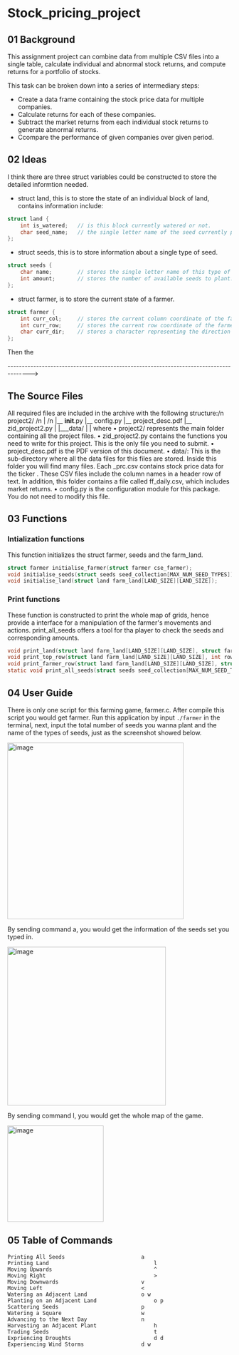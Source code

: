 # Stock_pricing_project

<!--这一部分介绍背景
-------------------------------------------------------------------------------------->
## 01 Background
This assignment project can combine data from multiple CSV files into a single table, calculate individual and abnormal stock returns, and compute returns for a portfolio of stocks.

This task can be broken down into a series of intermediary steps:
* Create a data frame containing the stock price data for multiple companies.
* Calculate returns for each of these companies.
* Subtract the market returns from each individual stock returns to generate abnormal returns.
* Ccompare the performance of given companies over given period.


<!--这一部分介绍构思
-------------------------------------------------------------------------------------->
## 02 Ideas
I think there are three struct variables could be constructed to store the detailed informtion needed.
- struct land, this is to store the state of an individual block of land, contains information include:
```c
struct land {
    int is_watered;   // is this block currently watered or not.
    char seed_name;   // the single letter name of the seed currently planted in this block.
};
```
-	struct seeds, this is to store information about a single type of seed.
```c
struct seeds {
    char name;        // stores the single letter name of this type of seed.
    int amount;       // stores the number of available seeds to plant.
};
```
-	struct farmer, is to store the current state of a farmer.
```c
struct farmer {
    int curr_col;     // stores the current column coordinate of the farmer.
    int curr_row;     // stores the current row coordinate of the farmer.
    char curr_dir;    // stores a character representing the direction the farmer is currently facing, only have values of >, <, v, and ^.
};
```
Then the 

-------------------------------------------------------------------------------------->
## The Source Files
All required files are included in the archive with the following structure:/n
project2/ /n
| /n
|__ __init__.py
|__ config.py
|__ project_desc.pdf
|__ zid_project2.py
|
|___data/
| | <many csv files here>
where
• project2/ represents the main folder containing all the project files.
• zid_project2.py contains the functions you need to write for this project. This is the only file you
need to submit.
• project_desc.pdf is the PDF version of this document.
• data/: This is the sub-directory where all the data files for this files are stored. Inside this folder you
will find many files. Each <tic>_prc.csv contains stock price data for the ticker <tic>. These CSV
files include the column names in a header row of text. In addition, this folder contains a file called
ff_daily.csv, which includes market returns.
• config.py is the configuration module for this package. You do not need to modify this file.



<!--这一部分介绍项目里用到的文件 和文件里用到的函数
-------------------------------------------------------------------------------------->
## 03 Functions
### Intialization functions
This function initializes the struct farmer, seeds and the farm_land.
```c
struct farmer initialise_farmer(struct farmer cse_farmer);
void initialise_seeds(struct seeds seed_collection[MAX_NUM_SEED_TYPES]);
void initialise_land(struct land farm_land[LAND_SIZE][LAND_SIZE]);
```

### Print functions
These function is constructed to print the whole map of grids, hence provide a interface for a manipulation of the farmer's movements and actions.
print_all_seeds offers a tool for tha player to check the seeds and corresponding amounts.
```c
void print_land(struct land farm_land[LAND_SIZE][LAND_SIZE], struct farmer cse_farmer);
void print_top_row(struct land farm_land[LAND_SIZE][LAND_SIZE], int row);
void print_farmer_row(struct land farm_land[LAND_SIZE][LAND_SIZE], struct farmer cse_farmer);
static void print_all_seeds(struct seeds seed_collection[MAX_NUM_SEED_TYPES]);
```

<!--如何使用这份文件
-------------------------------------------------------------------------------------->
## 04 User Guide
There is only one script for this farming game, farmer.c. After compile this script you would get farmer. 
Run this application by input ```./farmer``` in the terminal, next, input the total number of seeds you wanna plant and the name of the types of seeds, just as the screenshot showed below.

<img width="396" alt="image" src="https://user-images.githubusercontent.com/86709726/211798346-f6c8650a-37c3-4296-a0ba-17873b60db1c.png">

By sending command a, you would get the information of the seeds set you typed in.

<img width="356" alt="image" src="https://user-images.githubusercontent.com/86709726/211798763-5312ccea-2ebe-42b3-a030-fd24a604e9fe.png">

By sending command l, you would get the whole map of the game.

<img width="216" alt="image" src="https://user-images.githubusercontent.com/86709726/211799326-072dc244-d34b-482c-a284-98d78c927dcf.png">



<!--命令表
-------------------------------------------------------------------------------------->
## 05 Table of Commands
```
Printing All Seeds              	      a
Printing Land	                              l
Moving Upwards	                              ^
Moving Right	                              > 
Moving Downwards	                      v
Moving Left	                              <
Watering an Adjacent Land	              o w
Planting on an Adjacent Land	              o p
Scattering Seeds	                      p
Watering a Square	                      w
Advancing to the Next Day	              n
Harvesting an Adjacent Plant	              h
Trading Seeds	                              t
Expriencing Droughts	                      d d
Experiencing Wind Storms	              d w
```
